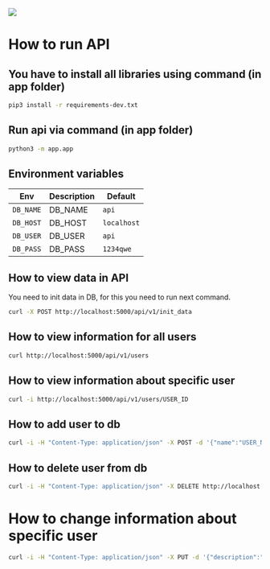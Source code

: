[![](http://github-actions.40ants.com/ei-roslyakov/flask-api/matrix.svg)](https://github.com/ei-roslyakov/flask-api/blob/main/.github/workflows/tests.yml)

# How to run API

## You have to install all libraries using command (in app folder)
```sh
pip3 install -r requirements-dev.txt 
```
## Run api via command (in app folder)
```sh
python3 -m app.app 
```
## Environment variables

| Env                 | Description                                | Default                                                            |
| ------------------- | ------------------------------------------ | ------------------------------------------------------------------ |
| `DB_NAME`           | DB_NAME                          | `api`                                                                 |
| `DB_HOST`         | DB_HOST                                 | `localhost`                                                                   |
| `DB_USER`         | DB_USER                                 | `api`                                                                   |
| `DB_PASS`         | DB_PASS                                 | `1234qwe`                                                                   |



## How to view data in API

You need to init data in DB, for this you need to run next command.  
```sh
curl -X POST http://localhost:5000/api/v1/init_data
```
## How to view information for all users
```sh
curl http://localhost:5000/api/v1/users
```
## How to view information about specific user
```sh
curl -i http://localhost:5000/api/v1/users/USER_ID
```
## How to add user to db
```sh
curl -i -H "Content-Type: application/json" -X POST -d '{"name":"USER_NAME", "last_name":"LAST_NAME", "description":"POSITION"}' http://localhost:5000/api/v1/users
```
## How to delete user from db
```sh
curl -i -H "Content-Type: application/json" -X DELETE http://localhost:5000/api/v1/users/USER_ID
```
# How to change information about specific user
```sh
curl -i -H "Content-Type: application/json" -X PUT -d '{"description":"new_position", "employee": true or false}' http://localhost:5000/api/v1/users/USER_ID
```
